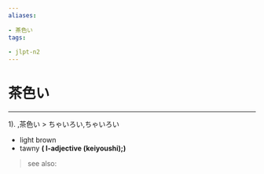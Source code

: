 ```yaml
---
aliases:
    
- 茶色い
tags:
    
- jlpt-n2
---
```


# 茶色い
---
1).
,茶色い > ちゃいろい,ちゃいろい

- light brown
- tawny
**( I-adjective (keiyoushi);)**
> see also: 
            